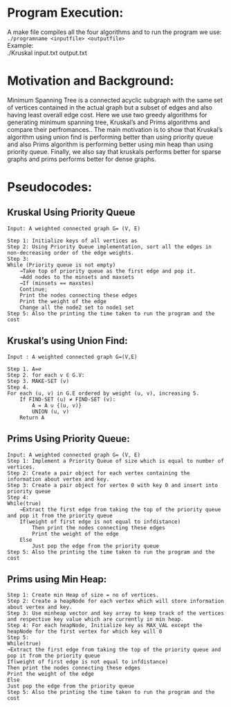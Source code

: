 # Program Execution:

A make file compiles all the four algorithms and to run the program we use:  
`./programname <inputfile> <outputfile>`  
Example:  
./Kruskal input.txt output.txt

# Motivation and Background:

Minimum Spanning Tree is a connected acyclic subgraph with the same set of vertices contained in the actual graph but a subset of edges and also having least overall edge cost. Here we use two greedy algorithms for generating minimum spanning tree, Kruskal’s and Prims algorithms and compare their perfromances.. The main motivation is to show that Kruskal’s algorithm using union find is performing better than using priority queue and also Prims algorithm is performing better using min heap than using priority queue. Finally, we also say that kruskals performs better for sparse graphs and prims performs better for dense graphs.

# Pseudocodes:

## Kruskal Using Priority Queue

```
Input: A weighted connected graph G= (V, E)

Step 1: Initialize keys of all vertices as
Step 2: Using Priority Queue implementation, sort all the edges in non-decreasing order of the edge weights.
Step 3:
While (Priority queue is not empty)
    →Take top of priority queue as the first edge and pop it.
    →Add nodes to the minsets and maxsets
    →If (minsets == maxstes)
    Continue;
    Print the nodes connecting these edges
    Print the weight of the edge
    Change all the node2 set to node1 set
Step 5: Also the printing the time taken to run the program and the cost
```

## Kruskal’s using Union Find:

```
Input : A weighted connected graph G=(V,E)

Step 1. A=∅
Step 2. for each v ∈ G.V:
Step 3. MAKE-SET (v)
Step 4.
For each (u, v) in G.E ordered by weight (u, v), increasing 5.
    If FIND-SET (u) ≠ FIND-SET (v):
        A = A ∪ {(u, v)}
        UNION (u, v)
    Return A
```

## Prims Using Priority Queue:

```
Input: A weighted connected graph G= (V, E)
Step 1: Implement a Priority Queue of size which is equal to number of vertices.
Step 2: Create a pair object for each vertex containing the information about vertex and key.
Step 3: Create a pair object for vertex 0 with key 0 and insert into priority queue
Step 4:
While(true)
    →Extract the first edge from taking the top of the priority queue and pop it from the priority queue
    If(weight of first edge is not equal to infdistance)
        Then print the nodes connecting these edges
        Print the weight of the edge
    Else
        Just pop the edge from the priority queue
Step 5: Also the printing the time taken to run the program and the cost
```

## Prims using Min Heap:

```
Step 1: Create min Heap of size = no of vertices.
Step 2: Create a heapNode for each vertex which will store information about vertex and key.
Step 3: Use minheap vector and key array to keep track of the vertices and respective key value which are currently in min heap.
Step 4: For each heapNode, Initialize key as MAX_VAL except the heapNode for the first vertex for which key will 0
Step 5:
While(true)
→Extract the first edge from taking the top of the priority queue and pop it from the priority queue
If(weight of first edge is not equal to infdistance)
Then print the nodes connecting these edges
Print the weight of the edge
Else
Just pop the edge from the priority queue
Step 5: Also the printing the time taken to run the program and the cost
```
